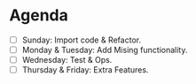 # Agenda

* [ ] Sunday: Import code & Refactor.
* [ ] Monday & Tuesday: Add Mising functionality.
* [ ] Wednesday: Test & Ops.
* [ ] Thursday & Friday: Extra Features.
